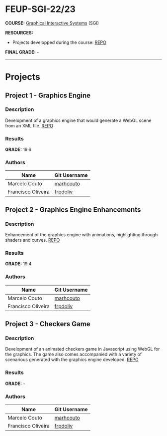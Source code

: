 # FEUP-SGI-22/23

**COURSE:** [Graphical Interactive Systems](https://sigarra.up.pt/feup/pt/ucurr_geral.ficha_uc_view?pv_ocorrencia_id=501935) (SGI)

**RESOURCES:** 
- Projects developped during the course: [REPO](https://github.com/marhcouto/sgi-projects)

**FINAL GRADE:** -


-------------------------------------------------

# Projects

## Project 1 - Graphics Engine

### Description
Development of a graphics engine that would generate a WebGL scene from an XML file.
[REPO](https://github.com/marhcouto/sgi-projects)

### Results
**GRADE:** 19.6

### Authors

Name | Git Username |
-----|--------------|
Marcelo Couto | [marhcouto](https://github.com/marhcouto)
Francisco Oliveira | [frpdoliv](https://github.com/frpdoliv)


## Project 2 - Graphics Engine Enhancements

### Description
Enhancement of the graphics engine with animations, highlighting through shaders and curves.
[REPO](https://github.com/marhcouto/sgi-projects)

### Results
**GRADE:** 19.4

### Authors

Name | Git Username |
-----|--------------|
Marcelo Couto | [marhcouto](https://github.com/marhcouto)
Francisco Oliveira | [frpdoliv](https://github.com/frpdoliv)

## Project 3 - Checkers Game

### Description
Development of an animated checkers game in Javascript using WebGL for the graphics. The game also comes accompanied with a variety of 
scenarious generated with the graphics engine developed. 
[REPO](https://github.com/marhcouto/sgi-projects)

### Results
**GRADE:** -

### Authors

Name | Git Username |
-----|--------------|
Marcelo Couto | [marhcouto](https://github.com/marhcouto)
Francisco Oliveira | [frpdoliv](https://github.com/frpdoliv)

